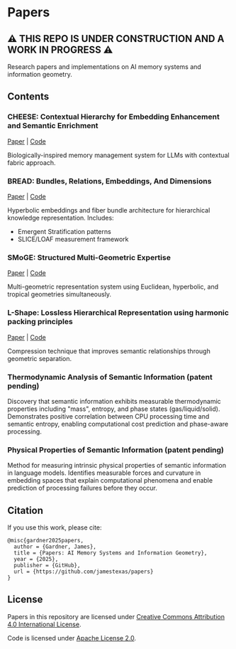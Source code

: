 # Papers

## ⚠️ THIS REPO IS UNDER CONSTRUCTION AND A WORK IN PROGRESS ⚠️
Research papers and implementations on AI memory systems and information geometry.

## Contents

### CHEESE: Contextual Hierarchy for Embedding Enhancement and Semantic Enrichment

[Paper](./cheese/cheese_paper.pdf) | [Code](./cheese/)

Biologically-inspired memory management system for LLMs with contextual fabric approach.


### BREAD: Bundles, Relations, Embeddings, And Dimensions

[Paper](./bread/bread_paper.pdf) | [Code](./bread/)

Hyperbolic embeddings and fiber bundle architecture for hierarchical knowledge representation. Includes:
- Emergent Stratification patterns
- SLICE/LOAF measurement framework

### SMoGE: Structured Multi-Geometric Expertise

[Paper](./smoge/smoge_paper.pdf) | [Code](./smoge/)

Multi-geometric representation system using Euclidean, hyperbolic, and tropical geometries simultaneously.

### L-Shape: Lossless Hierarchical Representation using harmonic packing principles
[Paper](./lshape/lshape_paper.pdf) | [Code](./lshape/)

Compression technique that improves semantic relationships through geometric separation.

### Thermodynamic Analysis of Semantic Information (patent pending)
<!---
[Paper](./thermodynamics/thermodynamics_paper.pdf) | [Code](./thermodynamics/)
-->
Discovery that semantic information exhibits measurable thermodynamic properties including "mass", entropy, and phase states (gas/liquid/solid). Demonstrates positive correlation between CPU processing time and semantic entropy, enabling computational cost prediction and phase-aware processing.

### Physical Properties of Semantic Information (patent pending)
<!---
[Paper](./physical_properties/physical_properties_paper.pdf) | [Code](./physical_properties/)
-->
Method for measuring intrinsic physical properties of semantic information in language models. Identifies measurable forces and curvature in embedding spaces that explain computational phenomena and enable prediction of processing failures before they occur.

## Citation

If you use this work, please cite:
```
@misc{gardner2025papers,
  author = {Gardner, James},
  title = {Papers: AI Memory Systems and Information Geometry},
  year = {2025},
  publisher = {GitHub},
  url = {https://github.com/jamestexas/papers}
}
```

## License

Papers in this repository are licensed under [Creative Commons Attribution 4.0 International License](http://creativecommons.org/licenses/by/4.0/).

Code is licensed under [Apache License 2.0](LICENSE).

